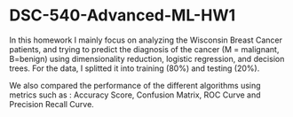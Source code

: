 # DSC-540-Advanced-ML-HW1
In this homework I mainly focus on analyzing the Wisconsin Breast Cancer patients, and trying to predict the diagnosis of the cancer (M = malignant, B=benign) using dimensionality reduction, logistic regression, and decision trees. For the data, I splitted it into training (80%) and testing (20%).

We also compared the performance of the different algorithms using metrics such as : Accuracy Score, Confusion Matrix, ROC Curve and Precision Recall Curve.
